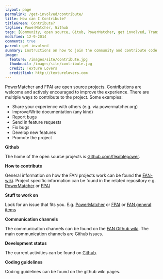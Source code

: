 ```yaml
---
layout: page
permalink: /get-involved/contribute/
title: How can I Contribute?
titleGreen: Contribute?
tagline: PowerMatcher, Github
tags: [Community, open source, Gitub, PowerMatcher, get involved, Transactive Energy]
modified: 12-9-2014
comments: true
parent: get-involved
summary: Instructions on how to join the community and contribute code or other things.
image:
  feature: /images/site/contribute.jpg
  thumbnail: /images/site/contribute.jpg
  credit: Texture Lovers
  creditlink: http://texturelovers.com
---
```


PowerMatcher and FPAI are open source projects. Contributions are welcome and actively encouraged to improve the experience.
There are multiple ways to contribute to the project. Some examples: 

* Share your experience with others (e.g. via powermatcher.org)
* Improve/Write documentation (any kind)
* Report bugs
* Send in feature requests
* Fix bugs
* Develop new features
* Promote the project

**Github**

The home of the open source projects is [Github.com/flexiblepower](https://github.com/flexiblepower).

**How to contribute**

General information on how the FAN projects work can be found the [FAN-wiki](https://github.com/flexiblepower/FAN-wiki/wiki). Project specific information can be found in the related repository e.g. [PowerMatcher](https://github.com/flexiblepower/fpai-powermatcher) or [FPAI](https://github.com/flexiblepower/powermatcher)

**Stuff to work on**

Look for an issue that fits you. E.g. [PowerMatcher](https://github.com/flexiblepower/fpai-powermatcher/issues) or [FPAI](https://github.com/flexiblepower/powermatcher/issues) or [FAN general items ](https://github.com/flexiblepower/FAN-wiki/issues)

**Communication channels**

The communication channels can be found on the [FAN Github wiki](https://github.com/flexiblepower/FAN-wiki/wiki/Communication-channels). The main communication channels are Github issues.

**Development status**

The current activities can be found on [Github](https://github.com/orgs/flexiblepower/dashboard).

**Coding guidelines**

Coding guidelines can be found on the github wiki pages.
